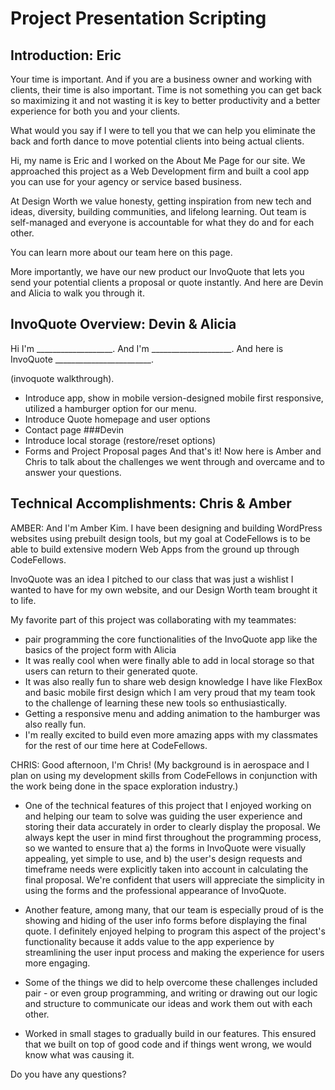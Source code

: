 # Project Presentation Scripting


## Introduction: Eric
Your time is important. And if you are a business owner and working with clients, their time is also important. Time is not something you can get back so maximizing it and not wasting it is key to better productivity and a better experience for both you and your clients.

What would you say if I were to tell you that we can help you eliminate the back and forth dance to move potential clients into being actual clients.

Hi, my name is Eric and I worked on the About Me Page for our site. We approached this project as a Web Development firm and built a cool app you can use for your agency or service based business.

At Design Worth we value honesty, getting inspiration from new tech and ideas, diversity, building communities, and lifelong learning. Out team is self-managed and everyone is accountable for what they do and for each other.

You can learn more about our team here on this page.

More importantly, we have our new product our InvoQuote that lets you send your potential clients a proposal or quote instantly. And here are Devin and Alicia to walk you through it.

## InvoQuote Overview: Devin & Alicia
Hi I'm ___________________.
And I'm ____________________.
And here is InvoQuote ________________________.

(invoquote walkthrough).

* Introduce app, show in mobile version-designed mobile first responsive, utilized a hamburger option for our menu.
* Introduce Quote homepage and user options
* Contact page
###Devin
* Introduce local storage (restore/reset options)
* Forms and Project Proposal pages
And that's it! Now here is Amber and Chris to talk about the challenges we went through and overcame and to answer your questions.

## Technical Accomplishments: Chris & Amber

AMBER: And I'm Amber Kim. I have been designing and building WordPress websites using prebuilt design tools, but my goal at CodeFellows is to be able to build extensive modern Web Apps from the ground up through CodeFellows.

InvoQuote was an idea I pitched to our class that was just a wishlist I wanted to have for my own website, and our Design Worth team brought it to life.

My favorite part of this project was collaborating with my teammates:
* pair programming the core functionalities of the InvoQuote app like the basics of the project form with Alicia
* It was really cool when were finally able to add in local storage so that users can return to their generated quote.
* It was also really fun to share web design knowledge I have like FlexBox and basic mobile first design which I am very proud that my team took to the challenge of learning these new tools so enthusiastically.
* Getting a responsive menu and adding animation to the hamburger was also really fun.
* I'm really excited to build even more amazing apps with my classmates for the rest of our time here at CodeFellows.


CHRIS: Good afternoon, I'm Chris! (My background is in aerospace and I plan on using my development skills from CodeFellows in conjunction with the work being done in the space exploration industry.)

* One of the technical features of this project that I enjoyed working on and helping our team to solve was guiding the user experience and storing their data accurately in order to clearly display the proposal.  We always kept the user in mind first throughout the programming process, so we wanted to ensure that a) the forms in InvoQuote were visually appealing, yet simple to use, and b) the user's design requests and timeframe needs were explicitly taken into account in calculating the final proposal. We're confident that users will appreciate the simplicity in using the forms and the professional appearance of InvoQuote.

* Another feature, among many, that our team is especially proud of is the showing and hiding of the user info forms before displaying the final quote. I definitely enjoyed helping to program this aspect of the project's functionality because it adds value to the app experience by streamlining the user input process and making the experience for users more engaging.

* Some of the things we did to help overcome these challenges included pair - or even group programming, and writing or drawing out our logic and structure to communicate our ideas and work them out with each other.

* Worked in small stages to gradually build in our features. This ensured that we built on top of good code and if things went wrong, we would know what was causing it.

Do you have any questions?
